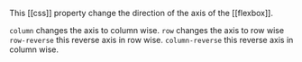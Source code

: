 This [[css]] property change the direction of the axis of the [[flexbox]].

`column` changes the axis to column wise.
`row` changes the axis to row wise
`row-reverse` this reverse axis in row wise.
`column-reverse` this reverse axis in column wise.